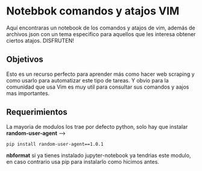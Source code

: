 # Notebbok comandos y atajos VIM
Aquí encontraras un notebook de los comandos y atajos de vim, además de archivos json con un tema especifico para aquellos que les interesa obtener ciertos atajos. DISFRUTEN!

## Objetivos
Esto es un recurso perfecto para aprender más como hacer web scraping y como usarlo para automatizar este tipo de tareas. Y obvio para la comunidad que usa Vim es muy util para consultar sus comandos y aajos mas importantes.

## Requerimientos
La mayoria de modulos los trae por defecto python, solo hay que instalar **random-user-agent** -->

```
pip install random-user-agent==1.0.1
```

**nbformat** si ya tienes instalado jupyter-notebook ya tendrias este modulo, en caso contrario usa pip para instalarlo como hicimos antes.

